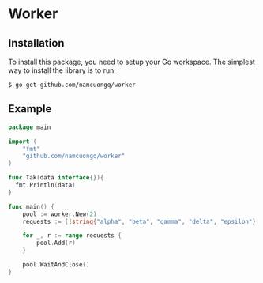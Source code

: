 # Worker
## Installation
To install this package, you need to setup your Go workspace.  The simplest way to install the library is to run:
```
$ go get github.com/namcuongq/worker
```
## Example
```go
package main

import (
	"fmt"
	"github.com/namcuongq/worker"
)

func Tak(data interface{}){
  fmt.Println(data)
}

func main() {
	pool := worker.New(2)
	requests := []string{"alpha", "beta", "gamma", "delta", "epsilon"}

	for _, r := range requests {
		pool.Add(r)
	}

	pool.WaitAndClose()
}
